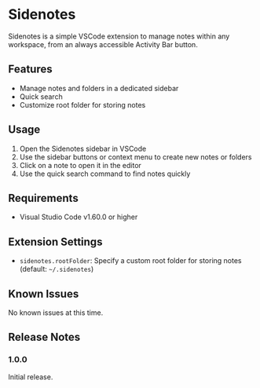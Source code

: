 # Sidenotes

Sidenotes is a simple VSCode extension to manage notes within any workspace, from an always accessible Activity Bar button. 

## Features

- Manage notes and folders in a dedicated sidebar
- Quick search
- Customize root folder for storing notes

## Usage

1. Open the Sidenotes sidebar in VSCode
2. Use the sidebar buttons or context menu to create new notes or folders
3. Click on a note to open it in the editor
4. Use the quick search command to find notes quickly

## Requirements

- Visual Studio Code v1.60.0 or higher

## Extension Settings

* `sidenotes.rootFolder`: Specify a custom root folder for storing notes (default: `~/.sidenotes`)

## Known Issues

No known issues at this time.

## Release Notes

### 1.0.0

Initial release.
